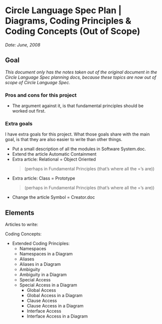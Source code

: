 ﻿Circle Language Spec Plan | Diagrams, Coding Principles & Coding Concepts (Out of Scope)
======================================================================================

*Date: June, 2008*


Goal
----

*This document only has the notes taken out of the original document in the Circle Language Spec planning docs, because these topics are now out of scope of Circle Language Spec.*

### Pros and cons for this project

- The argument against it, is that fundamental principles should be worked out first.

### Extra goals

I have extra goals for this project. What those goals share with the main goal, is that they are also easier to write than other things.

- Put a small description of all the modules in Software System.doc.
- Extend the article Automatic Containment
- Extra article: Relational = Object Oriented
    > (perhaps in Fundamental Principles (that’s where all the =’s are))
- Extra article: Class = Prototype
    > (perhaps in Fundamental Principles (that’s where all the =’s are))
- Change the article Symbol = Creator.doc


Elements
--------

Articles to write:

Coding Concepts:

- Extended Coding Principles:
    - Namespaces
    - Namespaces in a Diagram
    - Aliases
    - Aliases in a Diagram
    - Ambiguity
    - Ambiguity in a Diagram
    - Special Access
    - Special Access in a Diagram
        - Global Access
        - Global Access in a Diagram
        - Clause Access
        - Clause Access in a Diagram
        - Interface Access
        - Interface Access in a Diagram
